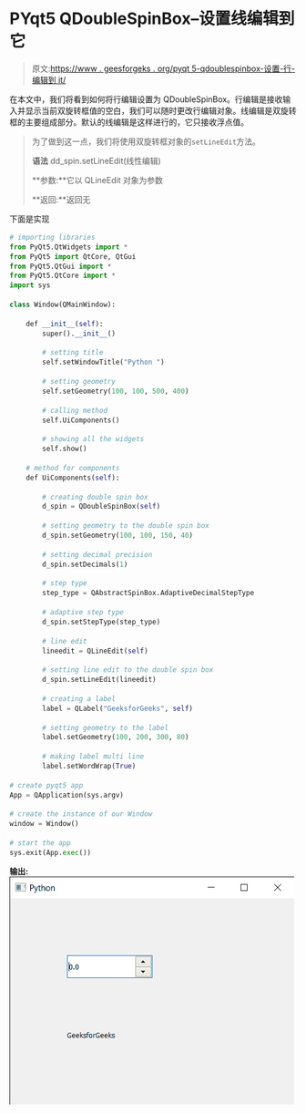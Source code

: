 # PYqt5 QDoubleSpinBox–设置线编辑到它

> 原文:[https://www . geesforgeks . org/pyqt 5-qdoublespinbox-设置-行-编辑到 it/](https://www.geeksforgeeks.org/pyqt5-qdoublespinbox-setting-line-edit-to-it/)

在本文中，我们将看到如何将行编辑设置为 QDoubleSpinBox。行编辑是接收输入并显示当前双旋转框值的空白，我们可以随时更改行编辑对象。线编辑是双旋转框的主要组成部分。默认的线编辑是这样进行的，它只接收浮点值。

> 为了做到这一点，我们将使用双旋转框对象的`setLineEdit`方法。
> 
> **语法** dd_spin.setLineEdit(线性编辑)
> 
> **参数:**它以 QLineEdit 对象为参数
> 
> **返回:**返回无

下面是实现

```py
# importing libraries
from PyQt5.QtWidgets import * 
from PyQt5 import QtCore, QtGui
from PyQt5.QtGui import * 
from PyQt5.QtCore import * 
import sys

class Window(QMainWindow):

    def __init__(self):
        super().__init__()

        # setting title
        self.setWindowTitle("Python ")

        # setting geometry
        self.setGeometry(100, 100, 500, 400)

        # calling method
        self.UiComponents()

        # showing all the widgets
        self.show()

    # method for components
    def UiComponents(self):

        # creating double spin box
        d_spin = QDoubleSpinBox(self)

        # setting geometry to the double spin box
        d_spin.setGeometry(100, 100, 150, 40)

        # setting decimal precision
        d_spin.setDecimals(1)

        # step type
        step_type = QAbstractSpinBox.AdaptiveDecimalStepType

        # adaptive step type
        d_spin.setStepType(step_type)

        # line edit
        lineedit = QLineEdit(self)

        # setting line edit to the double spin box
        d_spin.setLineEdit(lineedit)

        # creating a label
        label = QLabel("GeeksforGeeks", self)

        # setting geometry to the label
        label.setGeometry(100, 200, 300, 80)

        # making label multi line
        label.setWordWrap(True)

# create pyqt5 app
App = QApplication(sys.argv)

# create the instance of our Window
window = Window()

# start the app
sys.exit(App.exec())
```

**输出:**
![](img/e6265729747aea63ec13dcb637e9ccf6.png)